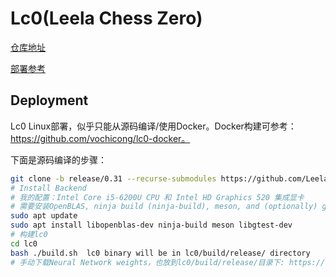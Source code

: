 # Lc0(Leela Chess Zero)

[仓库地址](https://github.com/LeelaChessZero/lc0/)

[部署参考](https://github.com/LeelaChessZero/lc0/blob/master/README.md#building-and-running-lc0)

## Deployment

Lc0 Linux部署，似乎只能从源码编译/使用Docker。Docker构建可参考：https://github.com/vochicong/lc0-docker。

下面是源码编译的步骤：

```bash
git clone -b release/0.31 --recurse-submodules https://github.com/LeelaChessZero/lc0.git
# Install Backend
# 我的配置：Intel Core i5-6200U CPU 和 Intel HD Graphics 520 集成显卡
# 需要安装OpenBLAS, ninja build (ninja-build), meson, and (optionally) gtest (libgtest-dev).
sudo apt update
sudo apt install libopenblas-dev ninja-build meson libgtest-dev
# 构建lc0
cd lc0
bash ./build.sh  lc0 binary will be in lc0/build/release/ directory
# 手动下载Neural Network weights，也放到lc0/build/release/目录下: https://lczero.org/play/networks/bestnets/
```